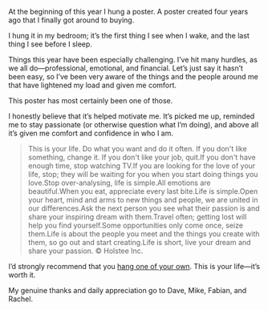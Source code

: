

At the beginning of this year I hung a poster. A poster created four years ago that I finally got around to
buying.

I hung it in my bedroom; it’s the first thing I see when I wake, and the last thing I see before I
sleep.

Things this year have been especially challenging. I’ve hit many hurdles, as we all do—professional,
emotional, and financial. Let’s just say it hasn’t been easy, so I’ve been very aware of the things and
the people around me that have lightened my load and given me comfort.

This poster has most certainly been one of those. 

I honestly believe that it’s helped motivate me. It’s picked me up, reminded me to stay passionate (or
otherwise question what I’m doing), and above all it’s given me comfort and confidence in who I
am.

> This is your life. Do what you want and do it often. If you don't like something,
> change it. If you don't like your job, quit.If you don't have enough time, stop watching TV.If you are looking
> for the love of your life, stop; they will be waiting for you when you start doing things you love.Stop
> over-analysing, life is simple.All emotions are beautiful.When you eat, appreciate every last bite.Life is
> simple.Open your heart, mind and arms to new things and people, we are united in our differences.Ask the next
> person you see what their passion is and share your inspiring dream with them.Travel often; getting lost will
> help you find yourself.Some opportunities only come once, seize them.Life is about the people you meet and the
> things you create with them, so go out and start creating.Life is short, live your dream and share your
> passion.
> © Holstee Inc.

I’d strongly recommend that you [hang one of your
own](http://shop.holstee.com/products/holstee-manifesto-poster). This is your life—it’s worth it. 

My genuine thanks and daily appreciation go to Dave, Mike, Fabian, and Rachel. 